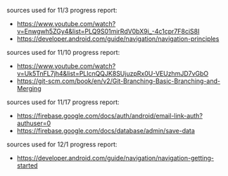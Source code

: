sources used for 11/3 progress report:
- https://www.youtube.com/watch?v=Enwgwh5ZGy4&list=PLQ9S01mirRdV0bX9i_-4c1cpr7F8ciS8I
- https://developer.android.com/guide/navigation/navigation-principles

sources used for 11/10 progress report:
- https://www.youtube.com/watch?v=Uk5TnFL7jh4&list=PLlcnQQJK8SUjuzpRx0U-VEUzhmJD7vGbO
- https://git-scm.com/book/en/v2/Git-Branching-Basic-Branching-and-Merging

sources used for 11/17 progress report:
- https://firebase.google.com/docs/auth/android/email-link-auth?authuser=0
- https://firebase.google.com/docs/database/admin/save-data

sources used for 12/1 progress report:
- https://developer.android.com/guide/navigation/navigation-getting-started 
